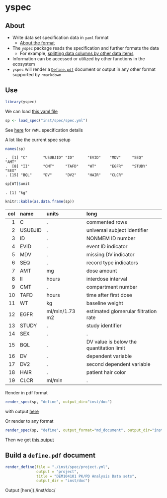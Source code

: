 
yspec
=====

About
-----

-   Write data set specification data in `yaml` format
    -   [About the format](./inst/doc/reference.md)
-   The `yspec` package reads the specification and further formats the data
    -   For example, [splitting data columns by other data items](./inst/doc/reference.md#split-data-column)
-   Information can be accessed or utilized by other functions in the ecosystem
-   `yspec` will render a [`Define.pdf`](./inst/doc/define.pdf) document or output in any other format supported by `rmarkdown`

Use
---

``` r
library(yspec)
```

We can load [this yaml file](inst/spec/spec.yml)

``` r
sp <- load_spec("inst/spec/spec.yml")
```

See [here](./inst/doc/reference.md) for `YAML` specification details

A lot like the current spec setup

``` r
names(sp)
```

    .  [1] "C"       "USUBJID" "ID"      "EVID"    "MDV"     "SEQ"     "AMT"    
    .  [8] "II"      "CMT"     "TAFD"    "WT"      "EGFR"    "STUDY"   "SEX"    
    . [15] "BQL"     "DV"      "DV2"     "HAIR"    "CLCR"

``` r
sp[WT]$unit
```

    . [1] "kg"

``` r
knitr::kable(as.data.frame(sp))
```

|  col| name    | units          | long                                     |
|----:|:--------|:---------------|:-----------------------------------------|
|    1| C       | .              | commented rows                           |
|    2| USUBJID | .              | universal subject identifier             |
|    3| ID      | .              | NONMEM ID number                         |
|    4| EVID    | .              | event ID indicator                       |
|    5| MDV     | .              | missing DV indicator                     |
|    6| SEQ     | .              | record type indicators                   |
|    7| AMT     | mg             | dose amount                              |
|    8| II      | hours          | interdose interval                       |
|    9| CMT     | .              | compartment number                       |
|   10| TAFD    | hours          | time after first dose                    |
|   11| WT      | kg             | baseline weight                          |
|   12| EGFR    | ml/min/1.73 m2 | estimated glomerular filtration rate     |
|   13| STUDY   | .              | study identifier                         |
|   14| SEX     | .              | .                                        |
|   15| BQL     | .              | DV value is below the quantitation limit |
|   16| DV      | .              | dependent variable                       |
|   17| DV2     | .              | second dependent variable                |
|   18| HAIR    | .              | patient hair color                       |
|   19| CLCR    | ml/min         | .                                        |

Render in pdf format

``` r
render_spec(sp, "define", output_dir="inst/doc")
```

with output [here](./inst/doc/define.pdf)

Or render to any format

``` r
render_spec(sp, "define", output_format="md_document", output_dir="inst/doc")
```

Then we get [this output](./inst/doc/define.md)

Build a `define.pdf` document
-----------------------------

``` r
render_define(file = "./inst/spec/project.yml", 
              output = "project", 
              title = "DEM104101 PK/PD Analysis Data sets", 
              output_dir = "inst/doc")
```

Output \[here\](./inst/doc/
